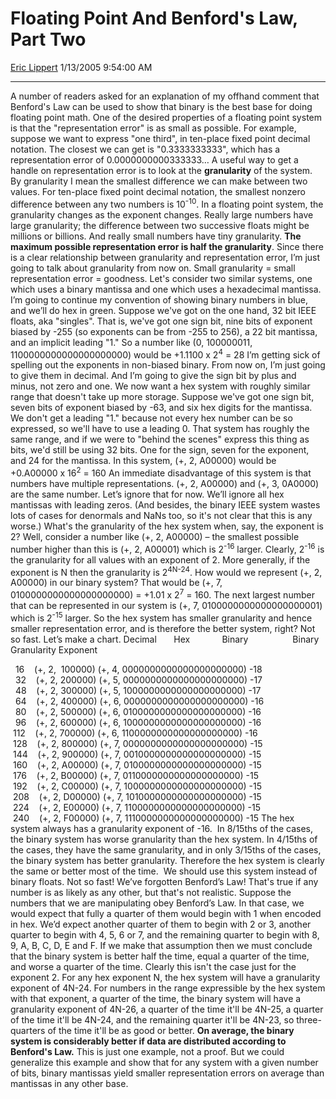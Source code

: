 # Floating Point And Benford's Law, Part Two

[Eric Lippert](https://social.msdn.microsoft.com/profile/Eric%20Lippert) 1/13/2005 9:54:00 AM

-----

A number of readers asked for an explanation of my offhand comment that Benford's Law can be used to show that binary is the best base for doing floating point math. One of the desired properties of a floating point system is that the "representation error" is as small as possible. For example, suppose we want to express "one third", in ten-place fixed point decimal notation. The closest we can get is "0.3333333333", which has a representation error of 0.0000000000333333… A useful way to get a handle on representation error is to look at the **granularity** of the system. By granularity I mean the smallest difference we can make between two values. For ten-place fixed point decimal notation, the smallest nonzero difference between any two numbers is 10<sup>-10</sup>. In a floating point system, the granularity changes as the exponent changes. Really large numbers have large granularity; the difference between two successive floats might be millions or billions. And really small numbers have tiny granularity. **The maximum possible representation error is half the granularity**. Since there is a clear relationship between granularity and representation error, I’m just going to talk about granularity from now on. Small granularity = small representation error = goodness. Let's consider two similar systems, one which uses a binary mantissa and one which uses a hexadecimal mantissa. I’m going to continue my convention of showing binary numbers in blue, and we’ll do hex in green. Suppose we've got on the one hand, 32 bit IEEE floats, aka "singles". That is, we've got one sign bit, nine bits of exponent biased by -255 (so exponents can be from -255 to 256), a 22 bit mantissa, and an implicit leading "1." So a number like (0, 100000011, 1100000000000000000000) would be +1.1100 x 2<sup>4</sup> = 28 I’m getting sick of spelling out the exponents in non-biased binary. From now on, I’m just going to give them in decimal. And I’m going to give the sign bit by plus and minus, not zero and one. We now want a hex system with roughly similar range that doesn't take up more storage. Suppose we've got one sign bit, seven bits of exponent biased by -63, and six hex digits for the mantissa. We don't get a leading "1." because not every hex number can be so expressed, so we'll have to use a leading 0. That system has roughly the same range, and if we were to "behind the scenes" express this thing as bits, we'd still be using 32 bits. One for the sign, seven for the exponent, and 24 for the mantissa. In this system, (+, 2, A00000) would be +0.A00000 x 16<sup>2</sup> = 160 An immediate disadvantage of this system is that numbers have multiple representations. (+, 2, A00000) and (+, 3, 0A0000) are the same number. Let’s ignore that for now. We’ll ignore all hex mantissas with leading zeros. (And besides, the binary IEEE system wastes lots of cases for denormals and NaNs too, so it's not clear that this is any worse.) What's the granularity of the hex system when, say, the exponent is 2? Well, consider a number like (+, 2, A00000) – the smallest possible number higher than this is (+, 2, A00001) which is 2<sup>-16</sup> larger. Clearly, 2<sup>-16</sup> is the granularity for all values with an exponent of 2. More generally, if the exponent is N then the granularity is 2<sup>4N-24</sup>. How would we represent (+, 2, A00000) in our binary system? That would be (+, 7, 0100000000000000000000) = +1.01 x 2<sup>7</sup> = 160. The next largest number that can be represented in our system is (+, 7, 0100000000000000000001) which is 2<sup>-15</sup> larger. So the hex system has smaller granularity and hence smaller representation error, and is therefore the better system, right? Not so fast. Let’s make a chart. Decimal       Hex             Binary                  Binary Granularity Exponent  
  
  16    (+, 2,  100000) (+, 4, 0000000000000000000000) -18  
  32    (+, 2, 200000) (+, 5, 0000000000000000000000) -17  
  48    (+, 2, 300000) (+, 5, 1000000000000000000000) -17  
  64    (+, 2, 400000) (+, 6, 0000000000000000000000) -16  
  80    (+, 2, 500000) (+, 6, 0100000000000000000000) -16  
  96    (+, 2, 600000) (+, 6, 1000000000000000000000) -16  
 112    (+, 2, 700000) (+, 6, 1100000000000000000000) -16  
 128    (+, 2, 800000) (+, 7, 0000000000000000000000) -15  
 144    (+, 2, 900000) (+, 7, 0010000000000000000000) -15  
 160    (+, 2, A00000) (+, 7, 0100000000000000000000) -15  
 176    (+, 2, B00000) (+, 7, 0110000000000000000000) -15  
 192    (+, 2, C00000) (+, 7, 1000000000000000000000) -15  
 208    (+, 2, D00000) (+, 7, 1010000000000000000000) -15  
 224    (+, 2, E00000) (+, 7, 1100000000000000000000) -15  
 240    (+, 2, F00000) (+, 7, 1110000000000000000000) -15 The hex system always has a granularity exponent of -16.  In 8/15ths of the cases, the binary system has worse granularity than the hex system. In 4/15ths of the cases, they have the same granularity, and in only 3/15ths of the cases, the binary system has better granularity. Therefore the hex system is clearly the same or better most of the time.  We should use this system instead of binary floats. Not so fast\! We’ve forgotten Benford’s Law\! That's true if any number is as likely as any other, but that's not realistic. Suppose the numbers that we are manipulating obey Benford’s Law. In that case, we would expect that fully a quarter of them would begin with 1 when encoded in hex. We’d expect another quarter of them to begin with 2 or 3, another quarter to begin with 4, 5, 6 or 7, and the remaining quarter to begin with 8, 9, A, B, C, D, E and F. If we make that assumption then we must conclude that the binary system is better half the time, equal a quarter of the time, and worse a quarter of the time. Clearly this isn't the case just for the exponent 2. For any hex exponent N, the hex system will have a granularity exponent of 4N-24. For numbers in the range expressible by the hex system with that exponent, a quarter of the time, the binary system will have a granularity exponent of 4N-26, a quarter of the time it'll be 4N-25, a quarter of the time it'll be 4N-24, and the remaining quarter it'll be 4N-23, so three-quarters of the time it'll be as good or better. **On average, the binary system is considerably better if data are distributed according to Benford's Law.** This is just one example, not a proof. But we could generalize this example and show that for any system with a given number of bits, binary mantissas yield smaller representation errors on average than mantissas in any other base.

